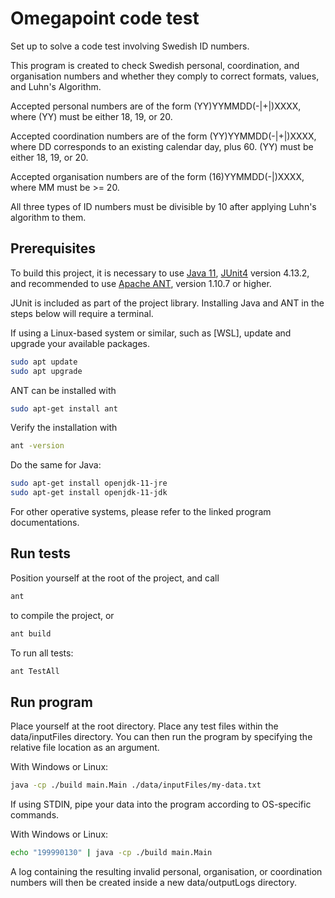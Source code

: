 # Omegapoint code test
Set up to solve a code test involving Swedish ID numbers.

This program is created to check Swedish personal, coordination, and organisation numbers and whether they comply to correct formats, values, and Luhn's Algorithm.

Accepted personal numbers are of the form (YY)YYMMDD(-|+|)XXXX, where (YY) must be either 18, 19, or 20.

Accepted coordination numbers are of the form (YY)YYMMDD(-|+|)XXXX, where DD corresponds to an existing calendar day, plus 60. (YY) must be either 18, 19, or 20.

Accepted organisation numbers are of the form (16)YYMMDD(-|)XXXX, where MM must be >= 20.

All three types of ID numbers must be divisible by 10 after applying Luhn's algorithm to them.

## Prerequisites

To build this project, it is necessary to use [Java 11](https://docs.oracle.com/en/java/javase/11/), [JUnit4](https://junit.org/junit4/) version 4.13.2, and recommended to use [Apache ANT](https://ant.apache.org/), version 1.10.7 or higher.

JUnit is included as part of the project library. Installing Java and ANT in the steps below will require a terminal.

If using a Linux-based system or similar, such as [WSL], update and upgrade your available packages.

```bash
sudo apt update
sudo apt upgrade
```

ANT can be installed with
```bash
sudo apt-get install ant
```

Verify the installation with
```bash
ant -version
```

Do the same for Java:

```bash
sudo apt-get install openjdk-11-jre
sudo apt-get install openjdk-11-jdk
```

For other operative systems, please refer to the linked program documentations.


## Run tests

Position yourself at the root of the project, and call

```bash
ant
```
to compile the project, or
```bash
ant build
```

To run all tests:
```bash
ant TestAll
```


## Run program

Place yourself at the root directory. Place any test files within the data/inputFiles directory. You can then run the program by specifying the relative file location as an argument.

With Windows or Linux:

```bash
java -cp ./build main.Main ./data/inputFiles/my-data.txt
```


If using STDIN, pipe your data into the program according to OS-specific commands.

With Windows or Linux:

```bash
echo "199990130" | java -cp ./build main.Main
```

A log containing the resulting invalid personal, organisation, or coordination numbers will then be created inside a new data/outputLogs directory.
